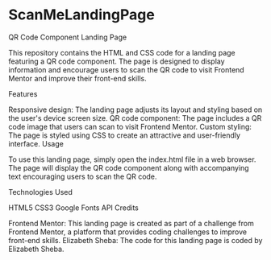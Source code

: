 # ScanMeLandingPage
QR Code Component Landing Page

This repository contains the HTML and CSS code for a landing page featuring a QR code component. The page is designed to display information and encourage users to scan the QR code to visit Frontend Mentor and improve their front-end skills.

Features

Responsive design: The landing page adjusts its layout and styling based on the user's device screen size.
QR code component: The page includes a QR code image that users can scan to visit Frontend Mentor.
Custom styling: The page is styled using CSS to create an attractive and user-friendly interface.
Usage

To use this landing page, simply open the index.html file in a web browser. The page will display the QR code component along with accompanying text encouraging users to scan the QR code.

Technologies Used

HTML5
CSS3
Google Fonts API
Credits

Frontend Mentor: This landing page is created as part of a challenge from Frontend Mentor, a platform that provides coding challenges to improve front-end skills.
Elizabeth Sheba: The code for this landing page is coded by Elizabeth Sheba.
